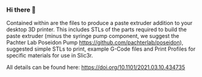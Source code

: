 ### Hi there 👋


Contained within are the files to produce a paste extruder addition to your desktop 3D printer. This includes STLs of the parts required to build the paste extruder (minus the syringe pump component, we suggest the Pachter Lab Poseidon Pump https://github.com/pachterlab/poseidon), suggested simple STLs to print, example G-Code files and Print Profiles for specific materials for use in Slic3r.

All details can be found here: https://doi.org/10.1101/2021.03.10.434735 
